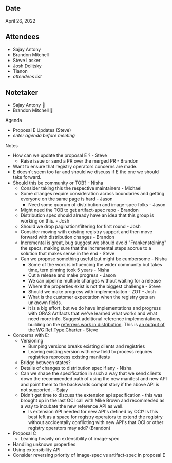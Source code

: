 ## Date
April 26, 2022

## Attendees
- Sajay Antony
- Brandon Mitchell
- Steve Lasker
- Josh Dolitsky
- Tianon
- _attendees list_

## Notetaker
- Sajay Antony 🥇
- Brandon Mitchell 🥈

Agenda
- Proposal E Updates (Steve)
- _enter agenda before meeting_

Notes
- How can we update the proposal E ? - Steve 
    - Raise issue or send a PR over the merged PR - Brandon
- Want to ensure that registry operators concerns are made.
- E doesn't seem too far and should we discuss if E the one we should take forward. 
- Should this be community or TOB? - Nisha
    - Consider taking this the respective maintainers - Michael 
    - Some changes require consideration across boundaries and getting everyone on the same page is hard - Jason
        - Need some quorum of distribution and image-spec folks - Jason
    - Might need the TOB to get artifact-spec repo - Brandon
    - Distribution spec should already have an idea that this group is working on this. - Josh 
    - Should we drop pagination/filtering for first round - Josh
    - Consider moving with existing registry support and then move forward with distribution changes - Brandon
    - Incremental is great, bug suggest we should avoid "Frankensteining" the specs, making sure that the incremental steps accrue to a solution that makes sense in the end - Steve 
    - Can we propose something useful but might be cumbersome - Nisha
        - Some of the work is influencing the wider community but takes time, tern pinning took 5 years - Nisha 
        - Cut a release and make progress - Jason
        - We can pipeline multiple changes without waiting for a release
        - Where the properties exist is not the biggest challenge - Steve 
        - Should we make progress with implementaiton - ZOT - Josh
        - What is the customer expectation when the registry gets an unknown fields. 
        - It is a big effort, but we do have implementations and progress with ORAS Artifacts that we've learned what works and what need more info. Suggest additional reference implementations, building on the [referrers work in distribution](https://github.com/oras-project/distribution/tree/feature_oras_referrers). This is [an output of the WG Ref Type Charter](https://github.com/opencontainers/tob/issues/96) - Steve
- Concerns with E:
    - Versioning
        - Bumping versions breaks existing clients and registries
        - Leaving existing version with new field to process requires registries reprocess existing manifests
    - Bridge between states?
    - Details of changes to distribution spec if any - Nisha
    - Can we shape the specification in such a way that we send clients down the recommended path of using the new manifest and new API and point them to the backwards compat story if the above API is not supported. - Sajay
    - Didn't get time to discuss the extension api specification - this was brought up in the last OCI call with Mike Brown and recommeded as a way to incubate the new reference API as well. 
        - Is extension API needed for new API's defined by OCI? Is this best left as a space for registry operators to extend the registry without accidentally conflicting with new API's that OCI or other registry operators may add? (Brandon)
- Proposal C 
    - Leaning heavily on extensibility of image-spec
- Handling unknown properties
- Using extensibility API
- Consider reversing priority of image-spec vs artifact-spec in proposal E
